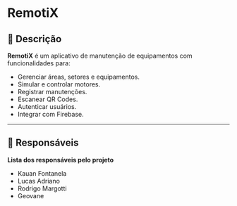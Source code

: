 # RemotiX

## 📱 Descrição

**RemotiX** é um aplicativo de manutenção de equipamentos com funcionalidades para:
- Gerenciar áreas, setores e equipamentos.
- Simular e controlar motores.
- Registrar manutenções.
- Escanear QR Codes.
- Autenticar usuários.
- Integrar com Firebase.

---

## 📱 Responsáveis
**Lista dos responsáveis pelo projeto**
- Kauan Fontanela
- Lucas Adriano
- Rodrigo Margotti
- Geovane
